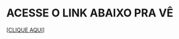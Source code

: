 <h1>ACESSE O LINK ABAIXO PRA VÊ</h1>

[[CLIQUE AQUI](https://joaocamposwork.github.io/Trend-programadores-sendo-romanticos/)]
